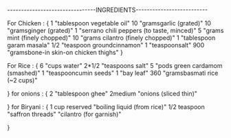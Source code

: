 --------------------------------INGREDIENTS--------------------------

For Chicken : {
    1 "tablespoon vegetable oil"
    10 "gramsgarlic (grated)"
    10 "gramsginger (grated)"
    1 "serrano chili peppers (to taste, minced)"
    5 "grams mint (finely chopped)"
    10 "grams cilantro (finely chopped)"
    1 "tablespoon garam masala"
    1/2 "teaspoon groundcinnamon"
    1 "teaspoonsalt"
    900 "gramsbone-in skin-on chicken thighs"
}

For Rice : {
    6 "cups water"
    2*1/2 "teaspoons salt"
    5 "pods green cardamom (smashed)"
    1 "teaspooncumin seeds"
    1 "bay leaf"
    360 "gramsbasmati rice (~2 cups)"

}
for onions : {
    2 "tablespoon ghee"
    2medium "onions (sliced thin)"

}
for Biryani : {
    1 cup reserved "boiling liquid (from rice)"
    1/2 teaspoon "saffron threads"
    "cilantro (for garnish)"

}